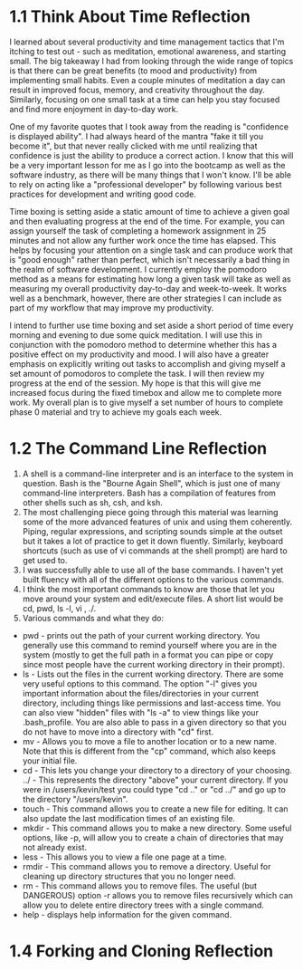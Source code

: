 # 1.1 Think About Time Reflection
I learned about several productivity and time management tactics that I'm itching to test out - such as meditation, emotional awareness, and starting small.  The big takeaway I had from looking through the wide range of topics is that there can be great benefits (to mood and productivity) from implementing small habits.  Even a couple minutes of meditation a day can result in improved focus, memory, and creativity throughout the day.  Similarly, focusing on one small task at a time can help you stay focused and find more enjoyment in day-to-day work.  

One of my favorite quotes that I took away from the reading is "confidence is displayed ability".  I had always heard of the mantra "fake it till you become it", but that never really clicked with me until realizing that confidence is just the ability to produce a correct action.  I know that this will be a very important lesson for me as I go into the bootcamp as well as the software industry, as there will be many things that I won't know.  I'll be able to rely on acting like a "professional developer" by following various best practices for development and writing good code.  

Time boxing is setting aside a static amount of time to achieve a given goal and then evaluating progress at the end of the time.  For example, you can assign yourself the task of completing a homework assignment in 25 minutes and not allow any further work once the time has elapsed.  This helps by focusing your attention on a single task and can produce work that is "good enough" rather than perfect, which isn't necessarily a bad thing in the realm of software development.  I currently employ the pomodoro method as a means for estimating how long a given task will take as well as measuring my overall productivity day-to-day and week-to-week.  It works well as a benchmark, however, there are other strategies I can include as part of my workflow that may improve my productivity.

I intend to further use time boxing and set aside a short period of time every morning and evening to due some quick meditation.  I will use this in conjunction with the pomodoro method to determine whether this has a positive effect on my productivity and mood.  I will also have a greater emphasis on explicitly writing out tasks to accomplish and giving myself a set amount of pomodoros to complete the task.  I will then review my progress at the end of the session.  My hope is that this will give me increased focus during the fixed timebox and allow me to complete more work.  My overall plan is to give myself a set number of hours to complete phase 0 material and try to achieve my goals each week.  

# 1.2 The Command Line Reflection
1. A shell is a command-line interpreter and is an interface to the system in question.  Bash is the "Bourne Again Shell", which is just one of many command-line interpreters.  Bash has a compilation of features from other shells such as sh, csh, and ksh.
2. The most challenging piece going through this material was learning some of the more advanced features of unix and using them coherently.  Piping, regular expressions, and scripting sounds simple at the outset but it takes a lot of practice to get it down fluently.  Similarly, keyboard shortcuts (such as use of vi commands at the shell prompt) are hard to get used to.
3. I was successfully able to use all of the base commands.  I haven't yet built fluency with all of the different options to the various commands.
4. I think the most important commands to know are those that let you move around your system and edit/execute files.  A short list would be cd, pwd, ls -l, vi <filename>, ./<executable>.
5. Various commands and what they do:
* pwd - prints out the path of your current working directory.  You generally use this command to remind yourself where you are in the system (mostly to get the full path in a format you can pipe or copy since most people have the current working directory in their prompt).
* ls - Lists out the files in the current working directory.  There are some very useful options to this command.  The option "-l" gives you important information about the files/directories in your current directory, including things like permissions and last-access time.  You can also view "hidden" files with "ls -a" to view things like your .bash_profile.  You are also able to pass in a given directory so that you do not have to move into a directory with "cd" first.
* mv - Allows you to move a file to another location or to a new name.  Note that this is different from the "cp" command, which also keeps your initial file.  
* cd - This lets you change your directory to a directory of your choosing.
../ - This represents the directory "above" your current directory.  If you were in /users/kevin/test you could type "cd .." or "cd ../" and go up to the directory "/users/kevin".
* touch - This command allows you to create a new file for editing.  It can also update the last modification times of an existing file.
* mkdir - This command allows you to make a new directory.  Some useful options, like -p, will allow you to create a chain of directories that may not already exist.
* less - This allows you to view a file one page at a time.
* rmdir - This command allows you to remove a directory.  Useful for cleaning up directory structures that you no longer need.
* rm - This command allows you to remove files.  The useful (but DANGEROUS) option -r allows you to remove files recursively which can allow you to delete entire directory trees with a single command.
* help - displays help information for the given command.

# 1.4 Forking and Cloning Reflection
